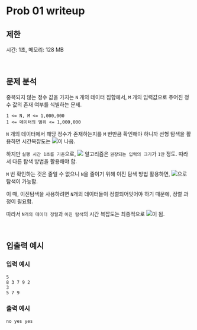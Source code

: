 # Prob 01 writeup

## 제한

시간: 1초, 메모리: 128 MB

<br/>

## 문제 분석

중복되지 않는 정수 값을 가지는 `N` 개의 데이터 집합에서,
`M` 개의 입력값으로 주어진 정수 값의 존재 여부를 식별하는 문제.

```
1 <= N, M <= 1,000,000
1 <= 데이터의 범위 <= 1,000,000
```

`N` 개의 데이터에서 해당 정수가 존재하는지를 `M` 번만큼 확인해야 하니까
선형 탐색을 활용하면 시간복잡도는 <img src="https://chart.apis.google.com/chart?cht=tx&chl=O(N%5C%20*%5C%20M)" />이 나옴.

하지만 `실행 시간 1초를 기준`으로, <img src="https://chart.apis.google.com/chart?cht=tx&chl=O(N%5E2)" /> 알고리즘은 `권장되는 입력의 크기`가 `1만` 정도. 따라서 다른 탐색 방법을 활용해야 함.

`M` 번 확인하는 것은 줄일 수 없으니 `N`을 줄이기 위해 이진 탐색 방법 활용하면,
<img src="https://chart.apis.google.com/chart?cht=tx&chl=O(M%5C%20log%5C%20N)" />으로 탐색이 가능함.

이 때, 이진탐색을 사용하려면 `N`개의 데이터들이 정렬되어잇어야 하기 때문에, 정렬 과정이 필요함.

따라서 `N개의 데이터 정렬`과 `이진 탐색`의 시간 복잡도는 최종적으로 <img src="https://chart.apis.google.com/chart?cht=tx&chl=(N%5C%20%2B%5C%20M)%5C%20%5Clog%7B%7D%7BN%7D" />이 됨.

<br/>

## 입출력 예시

### 입력 예시

```
5
8 3 7 9 2
3
5 7 9
```

### 출력 예시

```
no yes yes
```